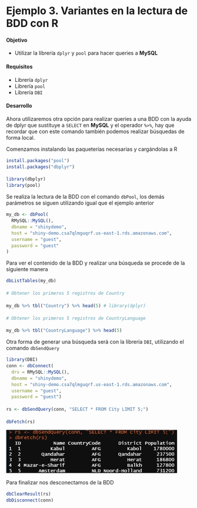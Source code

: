 # Ejemplo 3. Variantes en la lectura de BDD con R

#### Objetivo
- Utilizar la librería `dplyr` y `pool` para hacer queries a **MySQL**

#### Requisitos
- Librería `dplyr`
- Librería `pool`
- Librería `DBI`

#### Desarrollo

Ahora utilizaremos otra opción para realizar queries a una BDD con la ayuda de dplyr que sustituye a `SELECT` en **MySQL**  y el operador `%>%`, hay que recordar que con este comando también podemos realizar búsquedas  de forma local. 

Comenzamos instalando las paqueterías necesarias y cargándolas a R
```R
install.packages("pool")
install.packages("dbplyr")

library(dbplyr)
library(pool)
```
Se realiza la lectura de la BDD con el comando `dbPool`, los demás parámetros se siguen utilizando igual que el ejemplo anterior  
```R
my_db <- dbPool(
  RMySQL::MySQL(), 
  dbname = "shinydemo",
  host = "shiny-demo.csa7qlmguqrf.us-east-1.rds.amazonaws.com",
  username = "guest",
  password = "guest"
)
```

Para ver el contenido de la BDD y realizar una búsqueda se procede de la siguiente manera
```R
dbListTables(my_db)

# Obtener los primeros 5 registros de Country

my_db %>% tbl("Country") %>% head(5) # library(dplyr)

# Obtener los primeros 5 registros de CountryLanguage

my_db %>% tbl("CountryLanguage") %>% head(5)
```

Otra forma de generar una búsqueda será con la librería `DBI`, utilizando el comando  `dbSendQuery`

```R
library(DBI)
conn <- dbConnect(
  drv = RMySQL::MySQL(),
  dbname = "shinydemo",
  host = "shiny-demo.csa7qlmguqrf.us-east-1.rds.amazonaws.com",
  username = "guest",
  password = "guest")

rs <- dbSendQuery(conn, "SELECT * FROM City LIMIT 5;")

dbFetch(rs)
``` 
![](querie.jpg)

Para finalizar nos desconectamos de la BDD
```R
dbClearResult(rs)
dbDisconnect(conn)
```

